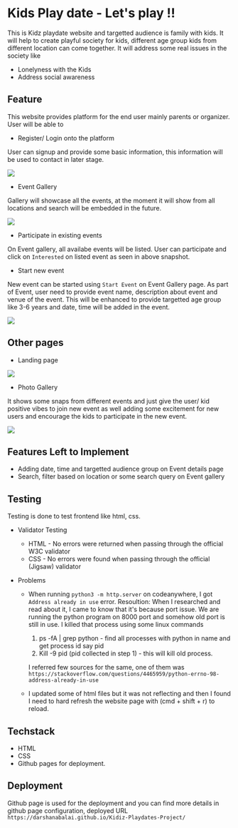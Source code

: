 # Kids Play date - Let's play !!

This is Kidz playdate website and targetted audience is family with kids. It will help to create playful society for kids, different age group kids from different location can come together. It will address some real issues in the society like
- Lonelyness with the Kids
- Address social awareness

## Feature
This website provides platform for the end user mainly parents or organizer. User will be able to
- Register/ Login onto the platform

User can signup and provide some basic information, this information will be used to contact in later stage.
  
![](https://user-images.githubusercontent.com/130803590/236688754-97c26e83-3637-4702-8ffe-652c775b2ce7.png)

- Event Gallery

Gallery will showcase all the events, at the moment it will show from all locations and search will be embedded in the future.

![](https://github.com/DarshanaBalai/Kidiz-Playdates-Project/assets/130803590/8184fd3c-3034-4eac-85e0-c2cbd6d5960e)

- Participate in existing events

On Event gallery, all availabe events will be listed. User can participate and click on `Interested` on listed event as seen in above snapshot.

- Start new event

New event can be started using `Start Event` on Event Gallery page. As part of Event, user need to provide event name, description about event and venue of the event. This will be enhanced to provide targetted age group like 3-6 years and date, time will be added in the event.

![](https://github.com/DarshanaBalai/Kidiz-Playdates-Project/assets/130803590/814c18fa-7c5a-45cd-94de-7e036a8c52a4)

## Other pages
- Landing page 

![](https://github.com/DarshanaBalai/Kidiz-Playdates-Project/assets/130803590/f4fbac5d-e282-4f80-bb5c-57905999e1fa)

- Photo Gallery 

It shows some snaps from different events and just give the user/ kid positive vibes to join new event as well adding some excitement for new users and encourage the kids to participate in the new event.

![](https://github.com/DarshanaBalai/Kidiz-Playdates-Project/assets/130803590/63668a76-d2b1-45d1-ba9a-0505c7f78e35)


## Features Left to Implement
- Adding date, time and targetted audience group on Event details page
- Search, filter based on location or some search query on Event gallery

## Testing
Testing is done to test frontend like html, css. 
- Validator Testing
    - HTML - No errors were returned when passing through the official W3C validator
    - CSS - No errors were found when passing through the official (Jigsaw) validator

- Problems
    - When running `python3 -m http.server` on codeanywhere, I got `Address already in use` error.
    Resoultion: When I researched and read about it, I came to know that it's because port issue. We are running the python
    program on 8000 port and somehow old port is still in use. I killed that process using some linux commands
        1. ps -fA | grep python - find all processes with python in name and get process id say pid
        2. Kill -9 pid (pid collected in step 1) - this will kill old process.

        I referred few sources for the same, one of them was `https://stackoverflow.com/questions/4465959/python-errno-98-address-already-in-use`

    - I updated some of html files but it was not reflecting and then I found I need to hard refresh the website page with (cmd + shift + r) to reload.

## Techstack
- HTML
- CSS
- Github pages for deployment.

## Deployment
Github page is used for the deployment and you can find more details in github page configuration, deployed URL `https://darshanabalai.github.io/Kidiz-Playdates-Project/`

